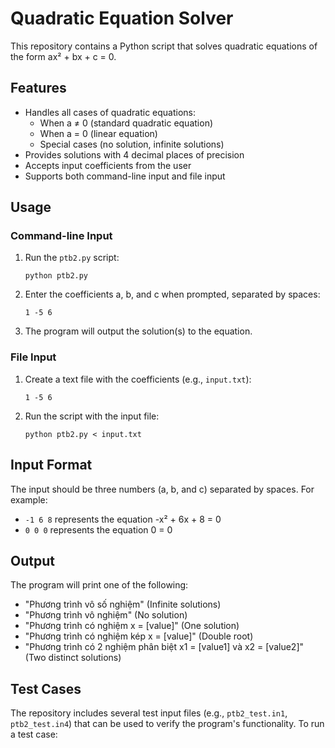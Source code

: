 # Quadratic Equation Solver

This repository contains a Python script that solves quadratic equations of the form ax² + bx + c = 0.

## Features

- Handles all cases of quadratic equations:
  - When a ≠ 0 (standard quadratic equation)
  - When a = 0 (linear equation)
  - Special cases (no solution, infinite solutions)
- Provides solutions with 4 decimal places of precision
- Accepts input coefficients from the user
- Supports both command-line input and file input

## Usage

### Command-line Input

1. Run the `ptb2.py` script:
   ```
   python ptb2.py
   ```

2. Enter the coefficients a, b, and c when prompted, separated by spaces:
   ```
   1 -5 6
   ```

3. The program will output the solution(s) to the equation.

### File Input

1. Create a text file with the coefficients (e.g., `input.txt`):
   ```
   1 -5 6
   ```

2. Run the script with the input file:
   ```
   python ptb2.py < input.txt
   ```

## Input Format

The input should be three numbers (a, b, and c) separated by spaces. For example:
- `-1 6 8` represents the equation -x² + 6x + 8 = 0
- `0 0 0` represents the equation 0 = 0

## Output

The program will print one of the following:
- "Phương trình vô số nghiệm" (Infinite solutions)
- "Phương trình vô nghiệm" (No solution)
- "Phương trình có nghiệm x = [value]" (One solution)
- "Phương trình có nghiệm kép x = [value]" (Double root)
- "Phương trình có 2 nghiệm phân biệt x1 = [value1] và x2 = [value2]" (Two distinct solutions)

## Test Cases

The repository includes several test input files (e.g., `ptb2_test.in1`, `ptb2_test.in4`) that can be used to verify the program's functionality. To run a test case:
